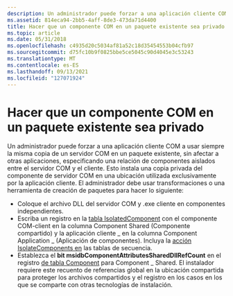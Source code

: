 ```yaml
---
description: Un administrador puede forzar a una aplicación cliente COM a usar siempre la misma copia de un servidor COM en un paquete existente&8212; sin afectar a otras aplicaciones \#&8212; especificando una relación de componentes aislados entre el servidor \# COM y el cliente.
ms.assetid: 814eca94-2bb5-4aff-8de3-473da71d4400
title: Hacer que un componente COM en un paquete existente sea privado
ms.topic: article
ms.date: 05/31/2018
ms.openlocfilehash: c4935d20c5034af81a52c18d35454553b04cfb97
ms.sourcegitcommit: d75fc10b9f0825bbe5ce5045c90d4045e3c53243
ms.translationtype: MT
ms.contentlocale: es-ES
ms.lasthandoff: 09/13/2021
ms.locfileid: "127071924"
---
```

# <a name="make-a-com-component-in-an-existing-package-private"></a>Hacer que un componente COM en un paquete existente sea privado

Un administrador puede forzar a una aplicación cliente COM a usar siempre la misma copia de un servidor [](isolated-components.md) COM en un paquete existente, sin afectar a otras aplicaciones, especificando una relación de componentes aislados entre el servidor COM y el cliente. Esto instala una copia privada del componente de servidor COM en una ubicación utilizada exclusivamente por la aplicación cliente. El administrador debe usar transformaciones o una herramienta de creación de paquetes para hacer lo siguiente:

-   Coloque el archivo DLL del servidor COM y .exe cliente en componentes independientes.
-   Escriba un registro en la [tabla IsolatedComponent](isolatedcomponent-table.md) con el componente COM-client en la columna Component Shared (Componente compartido) y la aplicación cliente \_ en la columna Component Application \_ (Aplicación de componentes). Incluya la [acción IsolateComponents en](isolatecomponents-action.md) las tablas de secuencia.
-   Establezca el **bit msidbComponentAttributesSharedDllRefCount** en el registro [de tabla Component](component-table.md) para Component \_ Shared. El instalador requiere este recuento de referencias global en la ubicación compartida para proteger los archivos compartidos y el registro en los casos en los que se comparte con otras tecnologías de instalación.

 

 



